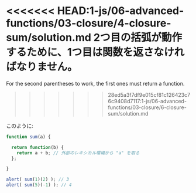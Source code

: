 <<<<<<< HEAD:1-js/06-advanced-functions/03-closure/4-closure-sum/solution.md
2つ目の括弧が動作するために、1つ目は関数を返さなければなりません。
=======
For the second parentheses to work, the first ones must return a function.
>>>>>>> 28ed5a3f7df9e015cf81c126423c76c9408d7117:1-js/06-advanced-functions/03-closure/6-closure-sum/solution.md

このように:

```js run
function sum(a) {

  return function(b) {
    return a + b; // 外部のレキシカル環境から "a" を取る
  };

}

alert( sum(1)(2) ); // 3
alert( sum(5)(-1) ); // 4
```
